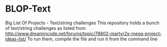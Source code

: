 # BLOP-Text
Big List Of Projects - Text/string challenges
This repository holds a bunch of text/string challenges as listed from http://www.dreamincode.net/forums/topic/78802-martyr2s-mega-project-ideas-list/
To run them, compile the file and run it from the command line
